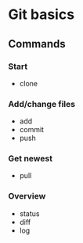 # Git basics

## Commands

### Start

- clone

### Add/change files

- add
- commit
- push

### Get newest

- pull

### Overview

- status
- diff
- log
